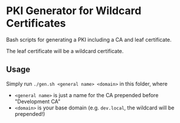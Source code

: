 # PKI Generator for Wildcard Certificates
Bash scripts for generating a PKI including a CA and leaf certificate.

The leaf certificate will be a wildcard certificate.

## Usage
Simply run `./gen.sh <general name> <domain>` in this folder, where
* `<general name>` is just a name for the CA prepended before "Development CA"
* `<domain>` is your base domain (e.g. `dev.local`, the wildcard will be prepended!)